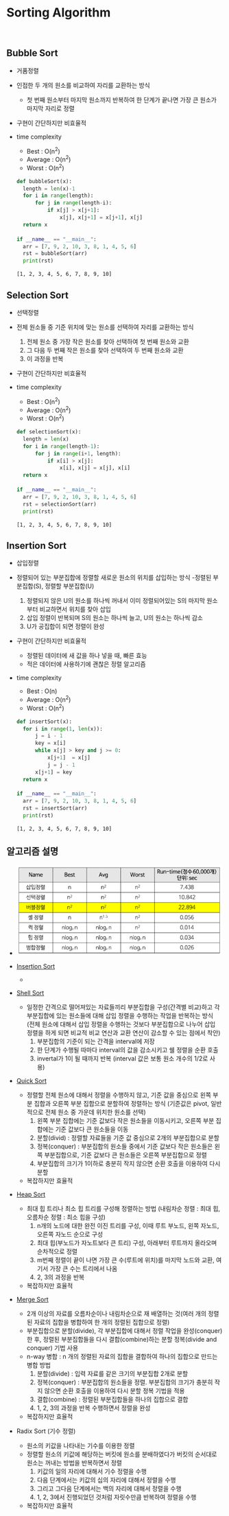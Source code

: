 # Sorting Algorithm 

<br>

## Bubble Sort

- 거품정렬
- 인접한 두 개의 원소를 비교하여 자리를 교환하는 방식
  - 첫 번째 원소부터 마지막 원소까지 반복하여 한 단계가 끝나면 가장 큰 원소가 마지막 자리로 정렬
- 구현이 간단하지만 비효율적

- time complexity

  - Best : O(n<sup>2</sup>)
  - Average : O(n<sup>2</sup>)
  - Worst : O(n<sup>2</sup>)

  ```python
  def bubbleSort(x):
  	length = len(x)-1
  	for i in range(length):
  		for j in range(length-i):
  			if x[j] > x[j+1]:
  				x[j], x[j+1] = x[j+1], x[j]
  	return x
  
  if __name__ == "__main__":
  	arr = [7, 9, 2, 10, 3, 8, 1, 4, 5, 6]
  	rst = bubbleSort(arr)
  	print(rst)
  ```

  ```
  [1, 2, 3, 4, 5, 6, 7, 8, 9, 10]
  ```

## Selection Sort

- 선택정렬
- 전체 원소들 중 기준 위치에 맞는 원소를 선택하여 자리를 교환하는 방식
  1. 전체 원소 중 가장 작은 원소를 찾아 선택하여 첫 번째 원소와 교환
  2. 그 다음 두 번째 작은 원소를 찾아 선택하여 두 번째 원소와 교환
  3. 이 과정을 반복

- 구현이 간단하지만 비효율적

- time complexity

  - Best : O(n<sup>2</sup>)
  - Average : O(n<sup>2</sup>)
  - Worst : O(n<sup>2</sup>)

  ```python
  def selectionSort(x):
  	length = len(x)
  	for i in range(length-1):
  		for j in range(i+1, length):
  			if x[i] > x[j]:
  				x[i], x[j] = x[j], x[i]
  	return x
  
  if __name__ == "__main__":
  	arr = [7, 9, 2, 10, 3, 8, 1, 4, 5, 6]
  	rst = selectionSort(arr)
  	print(rst)
  ```

  ```
  [1, 2, 3, 4, 5, 6, 7, 8, 9, 10]
  ```

## Insertion Sort

- 삽입정렬

- 정렬되어 있는 부분집합에 정렬할 새로운 원소의 위치를 삽입하는 방식
  -정렬된 부분집합(S), 정렬할 부분집합(U)

  1. 정렬되지 않은 U의 원소를 하나씩 꺼내서 이미 정렬되어있는 S의 마지막 원소부터 비교하면서 위치를 찾아 삽입
  2. 삽입 정렬이 반복되며 S의 원소는 하나씩 늘고, U의 원소는 하나씩 감소
  3. U가 공집합이 되면 정렬이 완성

- 구현이 간단하지만 비효율적

  - 정렬된 데이터에 새 값을 하나 넣을 때, 빠른 효능
  - 적은 데이터에 사용하기에 괜찮은 정렬 알고리즘

- time complexity

  - Best : O(n)
  - Average : O(n<sup>2</sup>)
  - Worst : O(n<sup>2</sup>)

  ```python
  def insertSort(x):
  	for i in range(1, len(x)):
  		j = i - 1
  		key = x[i]
  		while x[j] > key and j >= 0:
  			x[j+1]  = x[j]
  			j = j - 1
  		x[j+1] = key
  	return x
  
  if __name__ == "__main__":
  	arr = [7, 9, 2, 10, 3, 8, 1, 4, 5, 6]
  	rst = insertSort(arr)
  	print(rst)
  ```

  ```
  [1, 2, 3, 4, 5, 6, 7, 8, 9, 10]
  ```

  





## 알고리즘 설명

- <img src="..\img\sort1.png" alt="png" />

  

- [Insertion Sort]( https://www.youtube.com/watch?v=ROalU379l3U&t=111s )

  - 

- [Shell Sort]( https://www.youtube.com/watch?v=CmPA7zE8mx0 )

  - 일정한 간격으로 떨어져있는 자료들끼리 부분집합을 구성(간격별 비교)하고 각 부분집합에 있는 원소들에 대해 삽입 정렬을 수행하는 작업을 반복하는 방식
    (전체 원소에 대해서 삽입 정렬을 수행하는 것보다 부분집합으로 나누어 삽입 정렬을 하게 되면 비교적 비교 연산과 교환 연산이 감소할 수 있는 점에서 착안)
    1. 부분집합의 기준이 되는 간격을 interval에 저장
    2. 한 단계가 수행될 따마다 interval의 값을 감소시키고 쉘 정렬을 순환 호출
    3. invertal가 1이 될 때까지 반복 (interval 값은 보통 원소 개수의 1/2로 사용)

- [Quick Sort]( https://www.youtube.com/watch?v=ywWBy6J5gz8&t=153s )

  - 정렬할 전체 원소에 대해서 정렬을 수행하지 않고, 기준 값을 중심으로 왼쪽 부분 집합과 오른쪽 부분 집합으로 분할하여 정렬하는 방식
    (기준값은 pivot, 일반적으로 전체 원소 중 가운데 위치한 원소를 선택)
    1. 왼쪽 부분 집합에는 기준 값보다 작은 원소들을 이동시키고, 오른쪽 부분 집합에는 기준 값보다 큰 원소들을 이동 
    2. 분할(divid) : 정렬할 자료들을 기준 값 중심으로 2개의 부분집합으로 분할
    3. 정복(conquer) : 부분집합의 원소들 중에서 기준 값보다 작은 원소들은 왼쪽 부분집합으로, 기준 값보다 큰 원소들은 오른쪽 부분집합으로 정렬 
    4. 부분집합의 크기가 1이하로 충분히 작지 않으면 순환 호출을 이용하여 다시 분할 
  - 복잡하지만 효율적

- [Heap Sort]( https://www.youtube.com/watch?v=Xw2D9aJRBY4&t=49s )

  - 최대 힙 트리나 최소 힙 트리를 구성해 정렬하는 방법
    (내림차순 정렬 : 최대 힙, 오름차순 정렬 : 최소 힙을 구성)
    1. n개의 노드에 대한 완전 이진 트리를 구성, 이때 루트 부노드, 왼쪽 자노드, 오른쪽 자노드 순으로 구성 
    2. 최대 힙(부노드가 자노트보다 큰 트리) 구성, 아래부터 루트까지 올라오며 순차적으로 정렬
    3. m번째 정렬이 끝이 나면 가장 큰 수(루트에 위치)를 마지막 노드와 교환, 여기서 가장 큰 수는 트리에서 나옴
    4. 2, 3의 과정을 반복
  - 복잡하지만 효율적

- [Merge Sort](https://www.youtube.com/watch?v=XaqR3G_NVoo)

  -  2개 이상의 자료를 오름차순이나 내림차순으로 재 배열하는 것(여러 개의 정렬된 자료의 집합을 병합하여 한 개의 정렬된 집합으로 정렬)
  -  부분집합으로 분할(divide), 각 부분집합에 대해서 정렬 작업을 완성(conquer) 한 후, 정렬된 부분집합들을 다시 결합(combine)하는 분할 정복(divide and conquer) 기법 사용
  -  n-way 병합 : n 개의 정렬된 자료의 집합을 결합하여 하나의 집합으로 만드는 병합 방법 
     1. 분할(divide) : 입력 자료를 같은 크기의 부분집합 2개로 분할
     2. 정복(conquer) : 부분집합의 원소들을 정렬. 부분집합의 크기가 충분히 작지 않으면 순환 호출을 이용하여 다시 분할 정복 기법을 적용 
     3. 결합(combine) : 정렬된 부분집합들을 하나의 집합으로 결합 
     4. 1, 2, 3의 과정을 반복 수행하면서 정렬을 완성 
  -  복잡하지만 효율적

- Radix Sort (기수 정렬)

  - 원소의 키값을 나타내는 기수를 이용한 정렬
  - 정렬할 원소의 키값에 해당하는 버킷에 원소를 분배하였다가 버킷의 순서대로 원소는 꺼내는 방법을 반복하면서 정렬 
    1. 키값의 일의 자리에 대해서 기수 정렬을 수행
    2. 다음 단계에서는 키값의 십의 자리에 대해서 정렬을 수행
    3. 그리고 그다음 단계에서는 백의 자리에 대해서 정렬을 수행
    4. 1, 2, 3에서 진행되었던 것처럼 자릿수만큼 반복하여 정렬을 수행
  - 복잡하지만 효율적